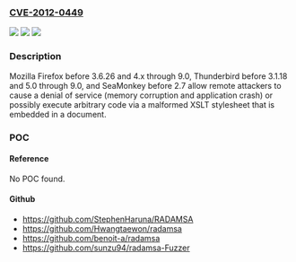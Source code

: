 ### [CVE-2012-0449](https://cve.mitre.org/cgi-bin/cvename.cgi?name=CVE-2012-0449)
![](https://img.shields.io/static/v1?label=Product&message=n%2Fa&color=blue)
![](https://img.shields.io/static/v1?label=Version&message=n%2Fa&color=blue)
![](https://img.shields.io/static/v1?label=Vulnerability&message=n%2Fa&color=brighgreen)

### Description

Mozilla Firefox before 3.6.26 and 4.x through 9.0, Thunderbird before 3.1.18 and 5.0 through 9.0, and SeaMonkey before 2.7 allow remote attackers to cause a denial of service (memory corruption and application crash) or possibly execute arbitrary code via a malformed XSLT stylesheet that is embedded in a document.

### POC

#### Reference
No POC found.

#### Github
- https://github.com/StephenHaruna/RADAMSA
- https://github.com/Hwangtaewon/radamsa
- https://github.com/benoit-a/radamsa
- https://github.com/sunzu94/radamsa-Fuzzer

